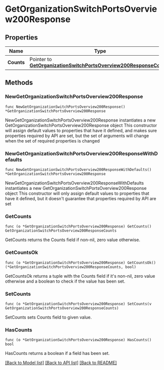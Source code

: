 # GetOrganizationSwitchPortsOverview200Response

## Properties

Name | Type | Description | Notes
------------ | ------------- | ------------- | -------------
**Counts** | Pointer to [**GetOrganizationSwitchPortsOverview200ResponseCounts**](GetOrganizationSwitchPortsOverview200ResponseCounts.md) |  | [optional] 

## Methods

### NewGetOrganizationSwitchPortsOverview200Response

`func NewGetOrganizationSwitchPortsOverview200Response() *GetOrganizationSwitchPortsOverview200Response`

NewGetOrganizationSwitchPortsOverview200Response instantiates a new GetOrganizationSwitchPortsOverview200Response object
This constructor will assign default values to properties that have it defined,
and makes sure properties required by API are set, but the set of arguments
will change when the set of required properties is changed

### NewGetOrganizationSwitchPortsOverview200ResponseWithDefaults

`func NewGetOrganizationSwitchPortsOverview200ResponseWithDefaults() *GetOrganizationSwitchPortsOverview200Response`

NewGetOrganizationSwitchPortsOverview200ResponseWithDefaults instantiates a new GetOrganizationSwitchPortsOverview200Response object
This constructor will only assign default values to properties that have it defined,
but it doesn't guarantee that properties required by API are set

### GetCounts

`func (o *GetOrganizationSwitchPortsOverview200Response) GetCounts() GetOrganizationSwitchPortsOverview200ResponseCounts`

GetCounts returns the Counts field if non-nil, zero value otherwise.

### GetCountsOk

`func (o *GetOrganizationSwitchPortsOverview200Response) GetCountsOk() (*GetOrganizationSwitchPortsOverview200ResponseCounts, bool)`

GetCountsOk returns a tuple with the Counts field if it's non-nil, zero value otherwise
and a boolean to check if the value has been set.

### SetCounts

`func (o *GetOrganizationSwitchPortsOverview200Response) SetCounts(v GetOrganizationSwitchPortsOverview200ResponseCounts)`

SetCounts sets Counts field to given value.

### HasCounts

`func (o *GetOrganizationSwitchPortsOverview200Response) HasCounts() bool`

HasCounts returns a boolean if a field has been set.


[[Back to Model list]](../README.md#documentation-for-models) [[Back to API list]](../README.md#documentation-for-api-endpoints) [[Back to README]](../README.md)


